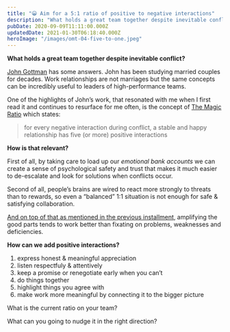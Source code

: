 ```yaml
---
title: "😀 Aim for a 5:1 ratio of positive to negative interactions"
description: "What holds a great team together despite inevitable conflict? John Gottman has some answers. John has been studying married couples for decades. Work relationships are not marriages but the same co..."
pubDate: 2020-09-09T11:11:00.000Z
updatedDate: 2021-01-30T06:18:40.000Z
heroImage: "/images/omt-04-five-to-one.jpeg"
---
```

**What holds a great team together despite inevitable
conflict?**

[John Gottman](https://www.gottman.com/about/?ref=localhost) has some answers. John has been studying married couples
for decades. Work relationships are not marriages but the same
concepts can be incredibly useful to leaders of high-performance
teams.

One of the highlights of John’s work, that resonated with me
when I first read it and continues to resurface for me often, is
the concept of [The Magic Ratio](https://www.gottman.com/blog/the-magic-relationship-ratio-according-science/?ref=localhost) which states:

> for every negative interaction during conflict, a stable and
> happy relationship has five (or more) positive interactions

**How is that relevant?**

First of all, by taking care to load up our *emotional bank accounts* we can create a sense of psychological safety and trust
that makes it much easier to de-escalate and look for solutions
when conflicts occur.

Second of all, people’s brains are wired to react more strongly
to threats than to rewards, so even a “balanced” 1:1 situation
is not enough for safe & satisfying collaboration.

[And on top of that,](https://cdn.substack.com/image/fetch/f_auto,q_auto:good,fl_progressive:steep/https%3A%2F%2Fbucketeer-e05bbc84-baa3-437e-9518-adb32be77984.s3.amazonaws.com%2Fpublic%2Fimages%2F171c60cf-5ddc-42fb-9be5-f84025a0dd9d_1336x909.jpeg?ref=localhost)[as mentioned in the previous installment](https://remoteleader.substack.com/p/identify-the-good-before-looking?ref=localhost), amplifying the good parts tends to work better than fixating
on problems, weaknesses and deficiencies.

**How can we add positive interactions?**

1. express honest & meaningful appreciation
2. listen respectfuly & attentively
3. keep a promise or renegotiate early when you can’t
4. do things together
5. highlight things you agree with
6. make work more meaningful by connecting it to the bigger
   picture

What is the current ratio on your team?

What can you going to nudge it in the right direction?